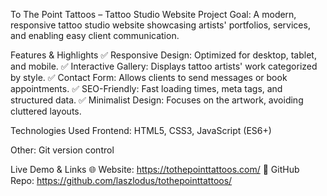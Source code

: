 To The Point Tattoos – Tattoo Studio Website
Project Goal: A modern, responsive tattoo studio website showcasing artists' portfolios, services, and enabling easy client communication.

Features & Highlights
✅ Responsive Design: Optimized for desktop, tablet, and mobile.
✅ Interactive Gallery: Displays tattoo artists' work categorized by style.
✅ Contact Form: Allows clients to send messages or book appointments.
✅ SEO-Friendly: Fast loading times, meta tags, and structured data.
✅ Minimalist Design: Focuses on the artwork, avoiding cluttered layouts.

Technologies Used
Frontend: HTML5, CSS3, JavaScript (ES6+)

Other: Git version control

Live Demo & Links
🌐 Website: https://tothepointtattoos.com/
📂 GitHub Repo: https://github.com/laszlodus/tothepointtattoos/
